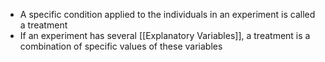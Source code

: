 - A specific condition applied to the individuals in an experiment is called a treatment
- If an experiment has several [[Explanatory Variables]], a treatment is a combination of specific values of these variables